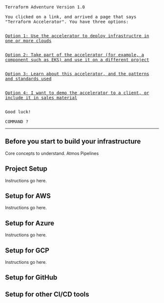 <div style="font-family:monospace">
Terraform Adventure Version 1.0
<br/><br/>
You clicked on a link, and arrived a page that says "Terraform Accelerator". You have three options:
<br/><br/>

[Option 1: Use the accelerator to deploy infrastructre in one or more clouds](./project-setup.md)
<br/><br/>

[Option 2: Take part of the accelerator (for example, a component such as EKS) and use it on a different project](./using-parts-on-their-own.md)
<br/><br/>

[Option 3:  Learn about this accelerator, and the patterns and standards used](./patterns-and-practices.md)
<br/><br/>

[Option 4:  I want to demo the accelerator to a client, or include it in sales material](./sell-the-accelator.md)
<br/><br/>

Good luck!
<br/><br/>
COMMAND ?
</div>

---

## Before you start to build your infrastructure

Core concepts to understand.
Atmos
Pipelines

## Project Setup

Instructions go here.

## Setup for AWS

Instructions go here.

## Setup for Azure

Instructions go here.

## Setup for GCP

Instructions go here.

## Setup for GitHub

## Setup for other CI/CD tools


